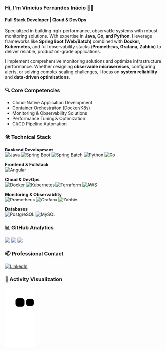 ### Hi, I'm Vinicius Fernandes Inácio 👨‍💻  
#### Full Stack Developer | Cloud & DevOps 

Specialized in building high-performance, observable systems with robust monitoring solutions. With expertise in **Java, Go, and Python**, I leverage frameworks like **Spring Boot (Web/Batch)** combined with **Docker, Kubernetes**, and full observability stacks (**Prometheus, Grafana, Zabbix**) to deliver reliable, production-grade applications.

I implement comprehensive monitoring solutions and optimize infrastructure performance. Whether designing **observable microservices**, configuring alerts, or solving complex scaling challenges, I focus on **system reliability** and **data-driven optimizations**.

### 🔍 Core Competencies  
- Cloud-Native Application Development  
- Container Orchestration (Docker/K8s)  
- Monitoring & Observability Solutions  
- Performance Tuning & Optimization  
- CI/CD Pipeline Automation  

### 🛠️ Technical Stack  

**Backend Development**  
![Java](https://img.shields.io/badge/Java-ED8B00?style=for-the-badge&logo=openjdk&logoColor=white)
![Spring Boot](https://img.shields.io/badge/Spring_Boot-6DB33F?style=for-the-badge&logo=spring-boot&logoColor=white)
![Spring Batch](https://img.shields.io/badge/Spring_Batch-6DB33F?style=for-the-badge&logo=spring&logoColor=white)
![Python](https://img.shields.io/badge/Python-3776AB?style=for-the-badge&logo=python&logoColor=white)
![Go](https://img.shields.io/badge/Go-00ADD8?style=for-the-badge&logo=go&logoColor=white)

**Frontend & Fullstack**  
![Angular](https://img.shields.io/badge/Angular-DD0031?style=for-the-badge&logo=angular&logoColor=white)

**Cloud & DevOps**  
![Docker](https://img.shields.io/badge/Docker-2496ED?style=for-the-badge&logo=docker&logoColor=white)
![Kubernetes](https://img.shields.io/badge/Kubernetes-326CE5?style=for-the-badge&logo=kubernetes&logoColor=white)
![Terraform](https://img.shields.io/badge/Terraform-7B42BC?style=for-the-badge&logo=terraform&logoColor=white)
![AWS](https://img.shields.io/badge/AWS-232F3E?style=for-the-badge&logo=amazon-aws&logoColor=white)

**Monitoring & Observability**  
![Prometheus](https://img.shields.io/badge/Prometheus-E6522C?style=for-the-badge&logo=prometheus&logoColor=white)
![Grafana](https://img.shields.io/badge/Grafana-F46800?style=for-the-badge&logo=grafana&logoColor=white)
![Zabbix](https://img.shields.io/badge/Zabbix-D50000?style=for-the-badge&logo=zabbix&logoColor=white)

**Databases**  
![PostgreSQL](https://img.shields.io/badge/PostgreSQL-316192?style=for-the-badge&logo=postgresql&logoColor=white)
![MySQL](https://img.shields.io/badge/MySQL-4479A1?style=for-the-badge&logo=mysql&logoColor=white)

### 📊 GitHub Analytics  
<div>
  <img height="180em" src="https://github-readme-stats.vercel.app/api?username=viniciusFernandesInacio&show_icons=true&theme=tokyonight&include_all_commits=true&count_private=true&hide_border=true"/>
  <img height="180em" src="https://github-readme-streak-stats.herokuapp.com/?user=viniciusFernandesInacio&theme=tokyonight&hide_border=true"/>
  <img height="180em" src="https://github-readme-stats.vercel.app/api/top-langs/?username=viniciusFernandesInacio&layout=compact&langs_count=8&theme=tokyonight&hide_border=true"/>
</div>

### 📫 Professional Contact  
[![LinkedIn](https://img.shields.io/badge/LinkedIn-0077B5?style=for-the-badge&logo=linkedin&logoColor=white)](https://www.linkedin.com/in/viniciusfernandes-fullstack/)

### 🔄 Activity Visualization 
![Snake animation](https://raw.githubusercontent.com/viniciusFernandesInacio/viniciusFernandesInacio/output/github-contribution-grid-snake.svg)
